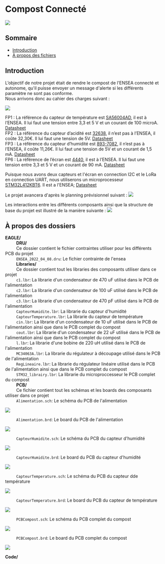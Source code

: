# Compost Connecté

![](Image/header.jpg)

## Sommaire
- [Introduction](#introduction)
- [À propos des fichiers](#à-propos-des-fichiers) 


## Introduction

L’objectif de notre projet était de rendre le compost de l'ENSEA connecté et autonome, qu'il puisse envoyer un message d'alerte si les différents paramètre ne sont pas conforme.   
Nous arrivons donc au cahier des charges suivant :    
        
![](Image/CahierDesCharges.png)     

FP1 : La référence du capteur de température est [SA56004AD](https://www.nxp.com/part/SA56004AD#/), il est à l’ENSEA. Il lui faut une tension entre 3,3 et 5 V et un courant de 100 microA. [Datasheet](https://www.nxp.com/docs/en/brochure/75015962.pdf)    
FP2 : La référence du capteur d’acidité est [32638](https://www.gotronic.fr/art-sonde-ph-interface-sen0161-21552.htm), il n’est pas à l’ENSEA, il coûte 32,30€. Il lui faut une tension de 5V. [Datasheet](https://wiki.dfrobot.com/PH_meter_SKU__SEN0161_)    
FP3 : La référence du capteur d’humidité est [893-7082](https://fr.rs-online.com/web/p/capteurs-de-temperature-et-d-humidite/8937082), il n’est pas à l’ENSEA, il coûte 11,26€. Il lui faut une tension de 5V et un courant de 1,5 mA. [Datasheet](https://www.te.com/commerce/DocumentDelivery/DDEController?Action=showdoc&DocId=Data+Sheet%7FHPC052_J%7FA%7Fpdf%7FEnglish%7FENG_DS_HPC052_J_A.pdf%7FCAT-HSC0006)  
FP6 : La référence de l’écran est [4440](https://www.adafruit.com/product/4440), il est à l’ENSEA. Il lui faut une tension entre 3,3 et 5 V et un courant de 90 mA. [Datasheet](https://cdn-learn.adafruit.com/downloads/pdf/monochrome-oled-breakouts.pdf)   
    
Puisque nous avons deux capteurs et l'écran en connection I2C et le LoRa en connection UART, nous utiliserons un microprocesseur [STM32L412KBT6](https://www.digikey.fr/fr/products/detail/stmicroelectronics/STM32L412KBT6/9656219). Il est a l'ENSEA; [Datasheet](https://www.st.com/resource/en/datasheet/stm32l412kb.pdf)   
    
Le projet avancera d'après le planning prévisionnel suivant :
![](Image/Gant.png)   

Les interactions entre les différents composants ainsi que la structure de base du projet est illustré de la manière suivante :
![](Image/DiagrammeDArchitecture.png)


## À propos des dossiers
**EAGLE/**    
  &emsp; &emsp;  **DRU/**    
  &emsp; &emsp;  Ce dossier contient le fichier contraintes utiliser pour les différents PCB du projet    
  &emsp; &emsp; `ENSEA_2022_04_08.dru`: Le fichier contrainte de l'ensea      
  &emsp; &emsp;  **Libraries/**    
  &emsp; &emsp;  Ce dossier contient tout les libraries des composants utiliser dans ce projet    
  &emsp; &emsp; `c1.lbr`: La librarie d'un condensateur de 470 uF utilisé dans le PCB de l'alimentation     
  &emsp; &emsp; `c2.lbr`: La librarie d'un condensateur de 100 uF utilisé dans le PCB de l'alimentation     
  &emsp; &emsp; `c3.lbr`: La librarie d'un condensateur de 470 pF utilisé dans le PCB de l'alimentation      
  &emsp; &emsp; `CapteurHumidite.lbr`: La librarie du capteur d'humidité     
  &emsp; &emsp; `CapteurTemperature.lbr`: La librarie du capteur de température     
  &emsp; &emsp; `cin.lbr`: La librarie d'un condensateur de 10 uF utilisé dans le PCB de l'alimentation ainsi que dans le PCB complet du compost      
  &emsp; &emsp; `cout.lbr`: La librarie d'un condensateur de 22 uF utilisé dans le PCB de l'alimentation ainsi que dans le PCB complet du compost      
  &emsp; &emsp; `l.lbr`: La librarie d'une bobine de 220 uH utilisé dans le PCB de l'alimentation     
  &emsp; &emsp; `MC34063A.lbr`: La librarie du régulateur à découpage utilisé dans le PCB de l'alimentation    
  &emsp; &emsp; `RegLineaire.lbr`: La librarie du régulateur linéaire utilisé dans le PCB de l'alimentation ainsi que dans le PCB complet du compost     
  &emsp; &emsp; `STM32_librairy.lbr`: La librarie du microproccesseur le PCB complet du compost          
  &emsp; &emsp;  **PCB/**   
  &emsp; &emsp;  Ce fichier contient tout les schémas et les boards des composants utiliser dans ce projet   
  &emsp; &emsp; `Alimentation.sch`: Le schéma du PCB de l'alimentation        
        
  ![](Image/Alimentationsch.png)        
        
  &emsp; &emsp; `Alimentation.brd`: Le board du PCB de l'alimentation    
        
  ![](Image/Alimentationbrd.png)    
        
  &emsp; &emsp; `CapteurHumidite.sch`: Le schéma du PCB du capteur d'humidité  
  
  ![](Image/CapteurHumiditesch.png)     
            
  &emsp; &emsp; `CapteurHumidite.brd`: Le board du PCB du capteur d'humidité    
        
  ![](Image/CapteurHumiditebrd.png)     
        
  &emsp; &emsp; `CapteurTemperature.sch`: Le schéma du PCB du capteur dde température  
        
  ![](Image/CapteurTemperaturesch.png)      
        
  &emsp; &emsp; `CapteurTemperature.brd`: Le board du PCB du capteur de température     
        
  ![](Image/CapteurTemperaturebrd.png)      
        
  &emsp; &emsp; `PCBCompost.sch`:  Le schéma du PCB complet du compost  
        
  ![](Image/PCBCompostsch.png)      
        
  &emsp; &emsp; `PCBCompost.brd`:  Le board du PCB complet du compost  
        
  ![](Image/PCBCompostbrd.png)    
  
**Code/**
